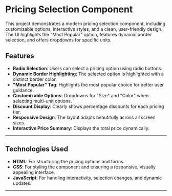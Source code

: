 # Pricing Selection Component

This project demonstrates a modern pricing selection component, including customizable options, interactive styles, and a clean, user-friendly design. The UI highlights the "Most Popular" option, features dynamic border selection, and offers dropdowns for specific units.

## Features

- **Radio Selection**: Users can select a pricing option using radio buttons.
- **Dynamic Border Highlighting**: The selected option is highlighted with a distinct border color.
- **"Most Popular" Tag**: Highlights the most popular choice for better user guidance.
- **Customizable Options**: Dropdowns for "Size" and "Color" when selecting multi-unit options.
- **Discount Display**: Clearly shows percentage discounts for each pricing tier.
- **Responsive Design**: The layout adapts beautifully across all screen sizes.
- **Interactive Price Summary**: Displays the total price dynamically.

---

## Technologies Used

- **HTML**: For structuring the pricing options and forms.
- **CSS**: For styling the component and ensuring a responsive, visually appealing interface.
- **JavaScript**: For handling interactivity, selection changes, and dynamic updates.

---


